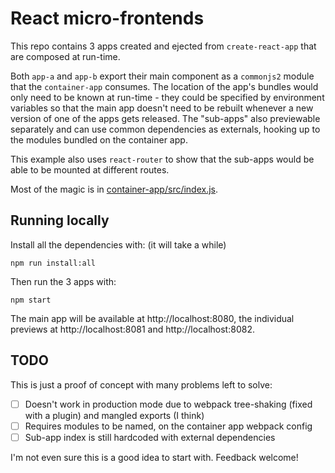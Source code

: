 # React micro-frontends

This repo contains 3 apps created and ejected from `create-react-app` that are
composed at run-time.

Both `app-a` and `app-b` export their main component as a `commonjs2` module
that the `container-app` consumes. The location of the app's bundles would only
need to be known at run-time - they could be specified by environment
variables so that the main app doesn't need to be rebuilt whenever a new
version of one of the apps gets released. The "sub-apps" also previewable separately
and can use common dependencies as externals, hooking up to the modules bundled on
the container app.

This example also uses `react-router` to show that the sub-apps would be able
to be mounted at different routes.

Most of the magic is in [container-app/src/index.js](./container-app/src/index.js).

## Running locally

Install all the dependencies with: (it will take a while)

```
npm run install:all
```

Then run the 3 apps with:

```
npm start
```

The main app will be available at http://localhost:8080, the individual
previews at http://localhost:8081 and http://localhost:8082.

## TODO

This is just a proof of concept with many problems left to solve:

- [ ] Doesn't work in production mode due to webpack tree-shaking (fixed with a plugin) and mangled exports (I think)
- [ ] Requires modules to be named, on the container app webpack config
- [ ] Sub-app index is still hardcoded with external dependencies

I'm not even sure this is a good idea to start with. Feedback welcome!
